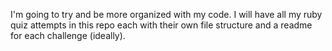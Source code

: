 I'm going to try and be more organized with my code.
I will have all my ruby quiz attempts in this repo
each with their own file structure and a readme for
each challenge (ideally).
